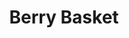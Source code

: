 ---
templateKey: blog-post
featuredpost: false
featuredimage: /assets/Berry_Basket.png
title: Berry Basket
description: Special Items
testfield: 1580
---
